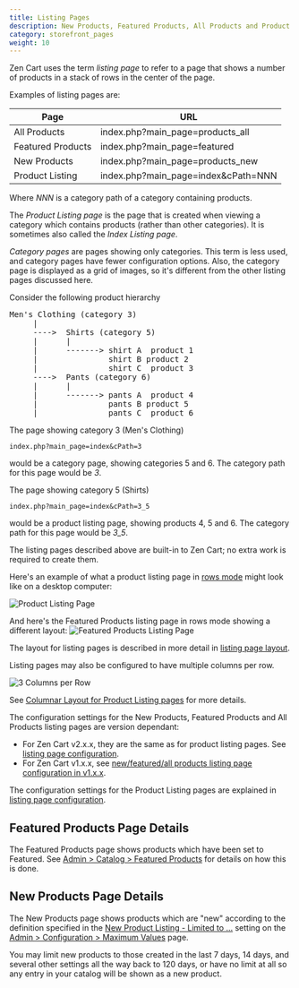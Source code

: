 ```yaml
---
title: Listing Pages 
description: New Products, Featured Products, All Products and Product listing pages 
category: storefront_pages
weight: 10
---
```


Zen Cart uses the term _listing page_ to refer to a page that shows a number of products in a stack of rows in the center of the page. 

Examples of listing pages are: 

Page | URL 
-----|-----
All Products | index.php?main_page=products_all
Featured Products| index.php?main_page=featured
New Products | index.php?main_page=products_new 
Product Listing | index.php?main_page=index&cPath=NNN

Where _NNN_ is a category path of a category containing products. 

The _Product Listing page_ is the page that is created when viewing a category which contains products (rather than other categories).  It is sometimes also called the _Index Listing page_. 

_Category pages_ are pages showing only categories.  This term is less used, and category pages have fewer configuration options.  Also, the category page is displayed as a grid of images, so it's different from the other listing pages discussed here. 

Consider the following product hierarchy 

<pre>
Men's Clothing (category 3)
     |
     ---->  Shirts (category 5)
     |      |
     |      -------> shirt A  product 1
     |               shirt B product 2
     |               shirt C  product 3
     ---->  Pants (category 6)
     |      |
     |      -------> pants A  product 4
     |               pants B product 5
     |               pants C  product 6 
</pre>

The page showing category 3 (Men's Clothing) 

```
index.php?main_page=index&cPath=3
```

would be a category page, showing categories 5 and 6.  The category path for this page would be _3_. 

The page showing category 5 (Shirts) 

```
index.php?main_page=index&cPath=3_5
```
would be a product listing page, showing products 4, 5 and 6.  The category path for this page would be _3_5_. 

The listing pages described above are built-in to Zen Cart; no extra work is required to create them.

Here's an example of what a product listing page in [rows mode](/user/template/listing_columns/) might look like on a desktop computer: 

![Product Listing Page](/images/product_listing.png) 

And here's the Featured Products listing page in rows mode showing a different layout: 
![Featured Products Listing Page](/images/product_listing_featured.png) 

The layout for listing pages is described in more detail in [listing page layout](/user/template/listing_page_layout/). 

Listing pages may also be configured to have multiple columns per row. 

![3 Columns per Row](/images/listing_col_3.png)

See [Columnar Layout for Product Listing pages](/user/template/listing_columns/) for more details. 

The configuration settings for the New Products, Featured Products and All Products listing pages are version dependant: 
- For Zen Cart v2.x.x, they are the same as for product listing pages.  See [listing page configuration](/user/template/product_listing_page_configuration/).
- For Zen Cart v1.x.x, see [new/featured/all products listing page configuration in v1.x.x](/user/template/new_featured_all_listing_page_configuration_v1/). 

The configuration settings for the Product Listing pages are explained in [listing page configuration](/user/template/product_listing_page_configuration/).

## Featured Products Page Details 
The Featured Products page shows products which have been set to Featured.  See [Admin > Catalog > Featured Products](/user/admin_pages/catalog/featured/) for details on how this is done. 

## New Products Page Details 
The New Products page shows products which are "new" according to the definition specified in the [New Product Listing - Limited to ...](/user/admin_pages/configuration/configuration_maximumvalues/#new_product_listing__limited_to_) setting on the [Admin > Configuration > Maximum Values](/user/admin_pages/configuration/configuration_maximumvalues/) page.

You may limit new products to those created in the last 7 days, 14 days, and several other settings all the way back to 120 days, or have no limit at all so any entry in your catalog will be shown as a new product. 

